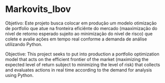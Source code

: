 # Markovits_Ibov
Objetivo: Este projeto busca colocar em produção um modelo otimização de portfolio que atue na fronteira eficiênte do mercado (maaximização do nível de retorno esperado sujeito ao minimização do nível de risco) que colete e avalie ações em tempo real conforme a demanda de análise utilizando Python.

Objective: This project seeks to put into production a portfolio optimization model that acts on the efficient frontier of the market (maximizing the expected level of return subject to minimizing the level of risk) that collects and evaluates actions in real time according to the demand for analysis using Python.
